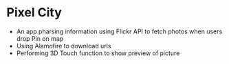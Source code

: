 # Pixel City

- An app pharsing information using Flickr API to fetch photos when users drop Pin on map
- Using Alamofire to download urls
- Performing 3D Touch function to show preview of picture

